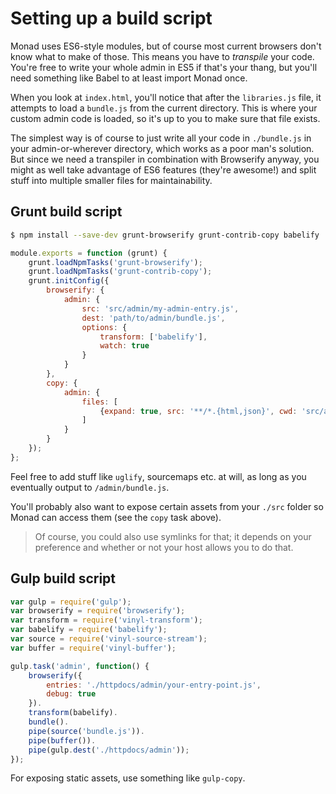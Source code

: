 # Setting up a build script
Monad uses ES6-style modules, but of course most current browsers don't know
what to make of those. This means you have to _transpile_ your code. You're free
to write your whole admin in ES5 if that's your thang, but you'll need something
like Babel to at least import Monad once.

When you look at `index.html`, you'll notice that after the `libraries.js` file,
it attempts to load a `bundle.js` from the current directory. This is where your
custom admin code is loaded, so it's up to you to make sure that file exists.

The simplest way is of course to just write all your code in `./bundle.js` in
your admin-or-wherever directory, which works as a poor man's solution. But
since we need a transpiler in combination with Browserify anyway, you might as
well take advantage of ES6 features (they're awesome!) and split stuff into
multiple smaller files for maintainability.

## Grunt build script
```bash
$ npm install --save-dev grunt-browserify grunt-contrib-copy babelify
```

```javascript
module.exports = function (grunt) {
    grunt.loadNpmTasks('grunt-browserify');
    grunt.loadNpmTasks('grunt-contrib-copy');
    grunt.initConfig({
        browserify: {
            admin: {
                src: 'src/admin/my-admin-entry.js',
                dest: 'path/to/admin/bundle.js',
                options: {
                    transform: ['babelify'],
                    watch: true
                }
            }
        },
        copy: {
            admin: {
                files: [
                    {expand: true, src: '**/*.{html,json}', cwd: 'src/admin', dest: 'path/to/public/admin/'}
                ]
            }
        }
    });
};
```

Feel free to add stuff like `uglify`, sourcemaps etc. at will, as long as you
eventually output to `/admin/bundle.js`.

You'll probably also want to expose certain assets from your `./src` folder so
Monad can access them (see the `copy` task above).

> Of course, you could also use symlinks for that; it depends on your preference
> and whether or not your host allows you to do that.

## Gulp build script
```javascript
var gulp = require('gulp');
var browserify = require('browserify');
var transform = require('vinyl-transform');
var babelify = require('babelify');
var source = require('vinyl-source-stream');
var buffer = require('vinyl-buffer');

gulp.task('admin', function() {
    browserify({
        entries: './httpdocs/admin/your-entry-point.js',
        debug: true
    }).
    transform(babelify).
    bundle().
    pipe(source('bundle.js')).
    pipe(buffer()).
    pipe(gulp.dest('./httpdocs/admin'));
});
```

For exposing static assets, use something like `gulp-copy`.

